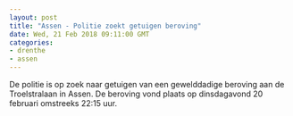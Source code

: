 ```yaml
---
layout: post
title: "Assen - Politie zoekt getuigen beroving"
date: Wed, 21 Feb 2018 09:11:00 GMT
categories: 
- drenthe 
- assen 
---
```


De politie is op zoek naar getuigen van een gewelddadige beroving aan de Troelstralaan in Assen. De beroving vond plaats op dinsdagavond 20 februari omstreeks 22:15 uur.
